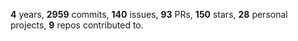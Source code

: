 **4** years, **2959** commits, **140** issues, **93** PRs, **150** stars, **28** personal projects, **9** repos contributed to.
